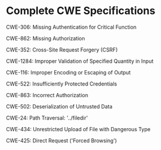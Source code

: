 

# Complete CWE Specifications

CWE-306: Missing Authentication for Critical Function

CWE-862: Missing Authorization

CWE-352: Cross-Site Request Forgery (CSRF)

CWE-1284: Improper Validation of Specified Quantity in Input

CWE-116: Improper Encoding or Escaping of Output

CWE-522: Insufficiently Protected Credentials

CWE-863: Incorrect Authorization

CWE-502: Deserialization of Untrusted Data

CWE-24: Path Traversal: '../filedir'

CWE-434: Unrestricted Upload of File with Dangerous Type

CWE-425: Direct Request ('Forced Browsing')